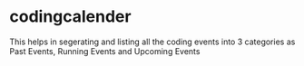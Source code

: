 # codingcalender
This helps in segerating and listing all the coding events into 3 categories as Past Events, Running Events and Upcoming Events
